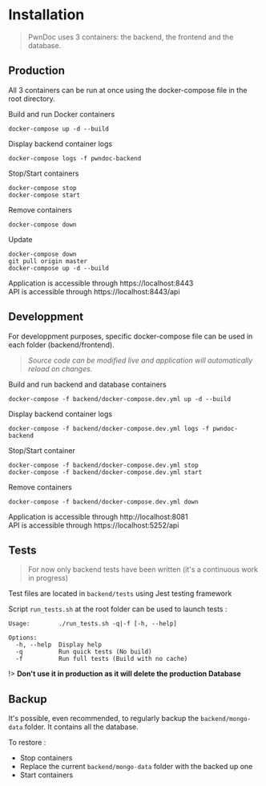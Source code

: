 # Installation

> PwnDoc uses 3 containers: the backend, the frontend and the database. 

## Production

All 3 containers can be run at once using the docker-compose file in the root directory.


Build and run Docker containers
```
docker-compose up -d --build
```

Display backend container logs
```
docker-compose logs -f pwndoc-backend
```

Stop/Start containers
```
docker-compose stop
docker-compose start
```

Remove containers
```
docker-compose down
```

Update

```
docker-compose down
git pull origin master
docker-compose up -d --build
```

Application is accessible through https://localhost:8443  
API is accessible through https://localhost:8443/api




## Developpment

For developpment purposes, specific docker-compose file can be used in each folder (backend/frontend).

> *Source code can be modified live and application will automatically reload on changes.*

Build and run backend and database containers
```
docker-compose -f backend/docker-compose.dev.yml up -d --build
```

Display backend container logs
```
docker-compose -f backend/docker-compose.dev.yml logs -f pwndoc-backend
```

Stop/Start container
```
docker-compose -f backend/docker-compose.dev.yml stop
docker-compose -f backend/docker-compose.dev.yml start
```

Remove containers
```
docker-compose -f backend/docker-compose.dev.yml down
```

Application is accessible through http://localhost:8081  
API is accessible through https://localhost:5252/api

## Tests

> For now only backend tests have been written (it's a continuous work in progress)

Test files are located in `backend/tests` using Jest testing framework

Script `run_tests.sh` at the root folder can be used to launch tests :

```
Usage:        ./run_tests.sh -q|-f [-h, --help]

Options:
  -h, --help  Display help
  -q          Run quick tests (No build)
  -f          Run full tests (Build with no cache)
```

!> **Don't use it in production as it will delete the production Database**

## Backup

It's possible, even recommended, to regularly backup the `backend/mongo-data` folder. It contains all the database.

To restore :
- Stop containers
- Replace the current `backend/mongo-data` folder with the backed up one
- Start containers
